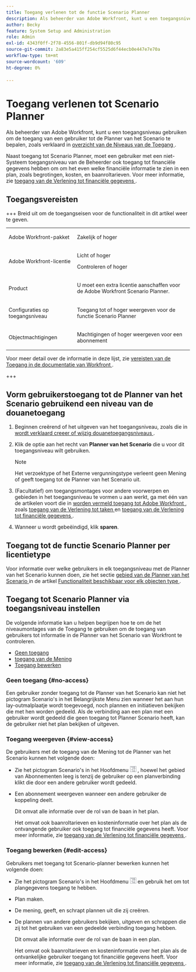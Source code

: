 ```yaml
---
title: Toegang verlenen tot de functie Scenario Planner
description: Als beheerder van Adobe Workfront, kunt u een toegangsniveau gebruiken om de toegang van een gebruiker tot de Planner van het Scenario te bepalen.
author: Becky
feature: System Setup and Administration
role: Admin
exl-id: 4343f0ff-2f78-4556-801f-db9d94f80c95
source-git-commit: 2a83e5a415ff254cf5525d6f44ecb0e447e7e70a
workflow-type: tm+mt
source-wordcount: '609'
ht-degree: 0%

---
```


# Toegang verlenen tot Scenario Planner

Als beheerder van Adobe Workfront, kunt u een toegangsniveau gebruiken om de toegang van een gebruiker tot de Planner van het Scenario te bepalen, zoals verklaard in [ overzicht van de Niveaus van de Toegang ](../../../administration-and-setup/add-users/access-levels-and-object-permissions/access-levels-overview.md).

Naast toegang tot Scenario Planner, moet een gebruiker met een niet-Systeem toegangsniveau van de Beheerder ook toegang tot financiële gegevens hebben om om het even welke financiële informatie te zien in een plan, zoals begrotingen, kosten, en baanroltarieven. Voor meer informatie, zie [ toegang van de Verlening tot financiële gegevens ](../../../administration-and-setup/add-users/configure-and-grant-access/grant-access-financial.md).

## Toegangsvereisten

+++ Breid uit om de toegangseisen voor de functionaliteit in dit artikel weer te geven.

<table style="table-layout:auto"> 
 <col> 
 <col> 
 <tbody> 
  <tr> 
   <td role="rowheader"> <p>Adobe Workfront-pakket</p> </td> 
   <td>Zakelijk of hoger</td> 
  </tr> 
  <tr> 
   <td role="rowheader">Adobe Workfront-licentie</td> 
   <td> 
   <p>Licht of hoger</p>
   <p>Controleren of hoger</p> </td> 
  </tr> 
  <tr> 
   <td role="rowheader">Product</td> 
   <td> <p>U moet een extra licentie aanschaffen voor de Adobe Workfront Scenario Planner.</p> </td> 
  </tr> 
  <tr> 
   <td role="rowheader">Configuraties op toegangsniveau</td> 
   <td> <p>Toegang tot of hoger weergeven voor de functie Scenario Planner</p> </td> 
  </tr> 
  <tr data-mc-conditions=""> 
   <td role="rowheader"> <p>Objectmachtigingen</p> </td> 
   <td> <p>Machtigingen of hoger weergeven voor een abonnement</p> </td> 
  </tr> 
 </tbody> 
</table>

Voor meer detail over de informatie in deze lijst, zie [ vereisten van de Toegang in de documentatie van Workfront ](/help/quicksilver/administration-and-setup/add-users/access-levels-and-object-permissions/access-level-requirements-in-documentation.md).

+++

## Vorm gebruikerstoegang tot de Planner van het Scenario gebruikend een niveau van de douanetoegang

1. Beginnen creërend of het uitgeven van het toegangsniveau, zoals die in [ wordt verklaard creeer of wijzig douanetoegangsniveaus ](../../../administration-and-setup/add-users/configure-and-grant-access/create-modify-access-levels.md).
1. Klik de optie aan het recht van **Planner van het Scenario** die u voor dit toegangsniveau wilt gebruiken.

   >[!NOTE]
   >
   >Het verzoektype of het Externe vergunningstype verleent geen Mening of geeft toegang tot de Planner van het Scenario uit.

1. (Facultatief) om toegangsmontages voor andere voorwerpen en gebieden in het toegangsniveau te vormen u aan werkt, ga met één van de artikelen voort die in [ worden vermeld toegang tot Adobe Workfront ](../../../administration-and-setup/add-users/configure-and-grant-access/configure-access.md), zoals [ toegang van de Verlening tot taken ](../../../administration-and-setup/add-users/configure-and-grant-access/grant-access-tasks.md) en [ toegang van de Verlening tot financiële gegevens ](../../../administration-and-setup/add-users/configure-and-grant-access/grant-access-financial.md).
1. Wanneer u wordt gebeëindigd, klik **sparen**.

## Toegang tot de functie Scenario Planner per licentietype

Voor informatie over welke gebruikers in elk toegangsniveau met de Planner van het Scenario kunnen doen, zie het sectie [ gebied van de Planner van het Scenario ](../../../administration-and-setup/add-users/access-levels-and-object-permissions/functionality-available-for-each-object-type.md#scenario) in de artikel [ Functionaliteit beschikbaar voor elk objecten type ](../../../administration-and-setup/add-users/access-levels-and-object-permissions/functionality-available-for-each-object-type.md).

## Toegang tot Scenario Planner via toegangsniveau instellen

De volgende informatie kan u helpen begrijpen hoe te om de het niveaumontages van de Toegang te gebruiken om de toegang van gebruikers tot informatie in de Planner van het Scenario van Workfront te controleren.

* [ Geen toegang ](#no-access)
* [ toegang van de Mening ](#view-access)
* [Toegang bewerken](#edit-access)

### Geen toegang {#no-access}

Een gebruiker zonder toegang tot de Planner van het Scenario kan niet het pictogram Scenario&#39;s in het Belangrijkste Menu zien wanneer het aan hun lay-outmalplaatje wordt toegevoegd, noch plannen en initiatieven bekijken die met hen worden gedeeld. Als de verbinding aan een plan met een gebruiker wordt gedeeld die geen toegang tot Planner Scenario heeft, kan de gebruiker niet het plan bekijken of uitgeven.

### Toegang weergeven {#view-access}

De gebruikers met de toegang van de Mening tot de Planner van het Scenario kunnen het volgende doen:

* Zie het pictogram Scenario&#39;s in het Hoofdmenu ![](assets/esp-icon-in-main-menu.png) , hoewel het gebied van Abonnementen leeg is tenzij de gebruiker op een planverbinding klikt die door een andere gebruiker wordt gedeeld.
* Een abonnement weergeven wanneer een andere gebruiker de koppeling deelt.

  Dit omvat alle informatie over de rol van de baan in het plan.

  Het omvat ook baanroltarieven en kosteninformatie over het plan als de ontvangende gebruiker ook toegang tot financiële gegevens heeft. Voor meer informatie, zie [ toegang van de Verlening tot financiële gegevens ](../../../administration-and-setup/add-users/configure-and-grant-access/grant-access-financial.md).

### Toegang bewerken {#edit-access}

Gebruikers met toegang tot Scenario-planner bewerken kunnen het volgende doen:

* Zie het pictogram Scenario&#39;s in het Hoofdmenu ![](assets/esp-icon-in-main-menu.png) en gebruik het om tot plangegevens toegang te hebben.
* Plan maken.
* De mening, geeft, en schrapt plannen uit die zij creëren.
* De plannen van andere gebruikers bekijken, uitgeven en schrappen die zij tot het gebruiken van een gedeelde verbinding toegang hebben.

  Dit omvat alle informatie over de rol van de baan in een plan.

  Het omvat ook baanroltarieven en kosteninformatie over het plan als de ontvankelijke gebruiker toegang tot financiële gegevens heeft. Voor meer informatie, zie [ toegang van de Verlening tot financiële gegevens ](../../../administration-and-setup/add-users/configure-and-grant-access/grant-access-financial.md).
